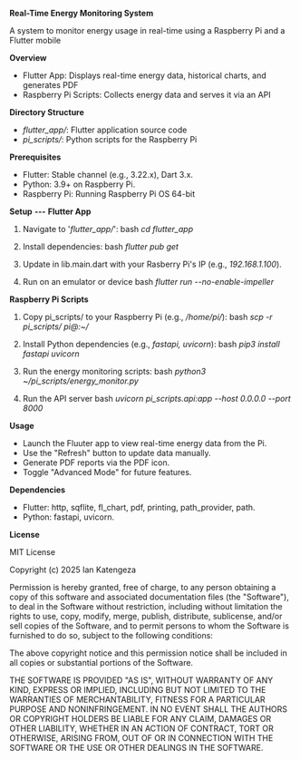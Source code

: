 **Real-Time Energy Monitoring System**

A system to monitor energy usage in real-time using a Raspberry Pi and a Flutter mobile

**Overview**

- Flutter App: Displays real-time energy data, historical charts, and generates PDF
- Raspberry Pi Scripts: Collects energy data and serves it via an API

**Directory Structure**

- *flutter_app/*: Flutter application source code
- *pi_scripts/*: Python scripts for the Raspberry Pi

**Prerequisites**

- Flutter: Stable channel (e.g., 3.22.x), Dart 3.x.
- Python: 3.9+ on Raspberry Pi.
- Raspberry Pi: Running Raspberry Pi OS 64-bit

**Setup**
**---**
**Flutter App**
1. Navigate to '*flutter_app/*':
	bash
	*cd flutter_app*

2. Install dependencies:
	bash
	*flutter pub get*

3. Update <Pi-IP> in lib.main.dart with your Rasberry Pi's IP (e.g., *192.168.1.100*).

4. Run on an emulator or device
	bash
	*flutter run --no-enable-impeller*

**Raspberry Pi Scripts**
1. Copy pi_scripts/ to your Raspberry Pi (e.g., */home/pi/*):
	bash
	*scp -r pi_scripts/ pi@<pi-ip>:~/*

2. Install Python dependencies (e.g., *fastapi, uvicorn*):
	bash
	*pip3 install fastapi uvicorn*

3. Run the energy monitoring scripts:
	bash
	*python3 ~/pi_scripts/energy_monitor.py*

4. Run the API server
	bash
	*uvicorn pi_scripts.api:app --host 0.0.0.0 --port 8000*

**Usage**
- Launch the Fluuter app to view real-time energy data from the Pi.
- Use the "Refresh" button to update data manually.
- Generate PDF reports via the PDF icon.
- Toggle "Advanced Mode" for future features.

**Dependencies**
- Flutter: http, sqflite, fl_chart, pdf, printing, path_provider, path.
- Python: fastapi, uvicorn.

**License**

MIT License

Copyright (c) 2025 Ian Katengeza

Permission is hereby granted, free of charge, to any person obtaining a copy
of this software and associated documentation files (the "Software"), to deal
in the Software without restriction, including without limitation the rights
to use, copy, modify, merge, publish, distribute, sublicense, and/or sell
copies of the Software, and to permit persons to whom the Software is
furnished to do so, subject to the following conditions:

The above copyright notice and this permission notice shall be included in all
copies or substantial portions of the Software.

THE SOFTWARE IS PROVIDED "AS IS", WITHOUT WARRANTY OF ANY KIND, EXPRESS OR
IMPLIED, INCLUDING BUT NOT LIMITED TO THE WARRANTIES OF MERCHANTABILITY,
FITNESS FOR A PARTICULAR PURPOSE AND NONINFRINGEMENT. IN NO EVENT SHALL THE
AUTHORS OR COPYRIGHT HOLDERS BE LIABLE FOR ANY CLAIM, DAMAGES OR OTHER
LIABILITY, WHETHER IN AN ACTION OF CONTRACT, TORT OR OTHERWISE, ARISING FROM,
OUT OF OR IN CONNECTION WITH THE SOFTWARE OR THE USE OR OTHER DEALINGS IN THE
SOFTWARE.

